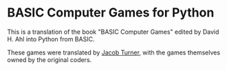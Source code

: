 BASIC Computer Games for Python
======================================================

This is a translation of the book "BASIC Computer Games" edited by David H. Ahl into Python from BASIC.

These games were translated by [Jacob Turner], with the games themselves owned by the original coders.

[Jacob Turner]: http://www.squaredpi.com